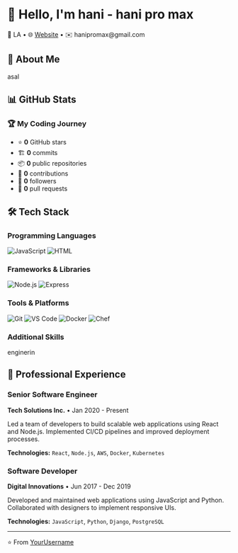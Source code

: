 # 👋 Hello, I'm hani - hani pro max

📍 LA • 🌐 [Website](www.goodwin.ir) • ✉️ hanipromax&#64;gmail.com

## 🚀 About Me

asal

## 📊 GitHub Stats

### 🏆 My Coding Journey

- ⭐ **0** GitHub stars
- 🏗️ **0** commits
- 📦 **0** public repositories
- 🎯 **0** contributions
- 👥 **0** followers
- 🔀 **0** pull requests

## 🛠️ Tech Stack

### Programming Languages

![JavaScript](https://img.shields.io/badge/-JavaScript-333333?style=flat&logo=javascript) ![HTML](https://img.shields.io/badge/-HTML-333333?style=flat&logo=html5)

### Frameworks & Libraries

![Node.js](https://img.shields.io/badge/-Node.js-333333?style=flat&logo=node.js) ![Express](https://img.shields.io/badge/-Express-333333?style=flat&logo=express)

### Tools & Platforms

![Git](https://img.shields.io/badge/-Git-333333?style=flat&logo=git) ![VS Code](https://img.shields.io/badge/-VS%20Code-333333?style=flat&logo=visualstudiocode) ![Docker](https://img.shields.io/badge/-Docker-333333?style=flat&logo=docker) ![Chef](https://img.shields.io/badge/-Chef-333333?style=flat&logo=chef)

### Additional Skills

enginerin

## 💼 Professional Experience

### Senior Software Engineer
**Tech Solutions Inc.** • Jan 2020 - Present

Led a team of developers to build scalable web applications using React and Node.js. Implemented CI/CD pipelines and improved deployment processes.

**Technologies:** `React`, `Node.js`, `AWS`, `Docker`, `Kubernetes`

### Software Developer
**Digital Innovations** • Jun 2017 - Dec 2019

Developed and maintained web applications using JavaScript and Python. Collaborated with designers to implement responsive UIs.

**Technologies:** `JavaScript`, `Python`, `Django`, `PostgreSQL`

---

⭐ From [YourUsername](https://github.com/YourUsername)
